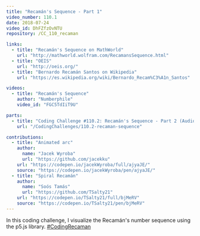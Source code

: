 ```yaml
---
title: "Recamán's Sequence - Part 1"
video_number: 110.1
date: 2018-07-24
video_id: DhFZfzOvNTU
repository: /CC_110_recaman

links:
  - title: "Recamán's Sequence on MathWorld"
    url: "http://mathworld.wolfram.com/RecamansSequence.html"
  - title: "OEIS"
    url: "http://oeis.org/"
  - title: "Bernardo Recamán Santos on Wikipedia"
    url: "https://es.wikipedia.org/wiki/Bernardo_Recam%C3%A1n_Santos"

videos:
  - title: "Recamán's Sequence"
    author: "Numberphile"
    video_id: "FGC5TdIiT9U"

parts:
  - title: "Coding Challenge #110.2: Recamán's Sequence - Part 2 (Audio)"
    url: "/CodingChallenges/110.2-recaman-sequence"

contributions:
  - title: "Animated arc"
    author:
      name: "Jacek Wyroba"
      url: "https://github.com/jacekku"
    url: "https://codepen.io/jacekWyroba/full/ajyaJE/"
    source: "https://codepen.io/jacekWyroba/pen/ajyaJE/"
  - title: "Spiral Recamán"
    author:
      name: "Soós Tamás"
      url: "https://github.com/TSalty21"
    url: "https://codepen.io/TSalty21/full/bjMeRV"
    source: "https://codepen.io/TSalty21/pen/bjMeRV"
---
```


In this coding challenge, I visualize the Recamán's number sequence using the p5.js library. [#CodingRecaman](https://twitter.com/hashtag/CodingRecaman)

